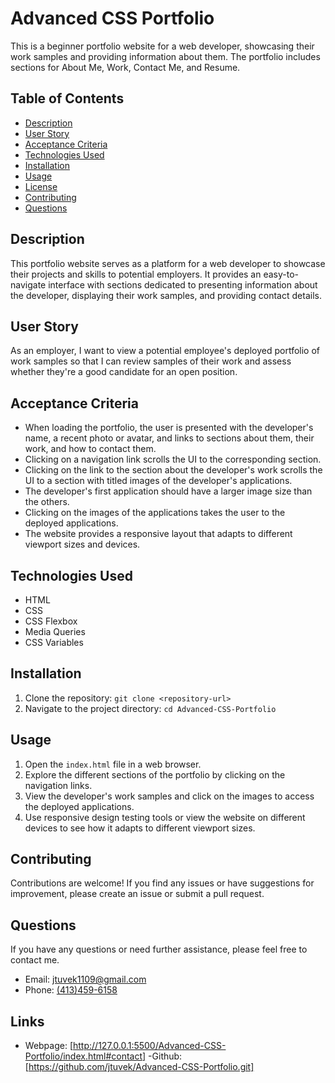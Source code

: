 # Advanced CSS Portfolio

This is a beginner portfolio website for a web developer, showcasing their work samples and providing information about them. The portfolio includes sections for About Me, Work, Contact Me, and Resume.

## Table of Contents

- [Description](#description)
- [User Story](#user-story)
- [Acceptance Criteria](#acceptance-criteria)
- [Technologies Used](#technologies-used)
- [Installation](#installation)
- [Usage](#usage)
- [License](#license)
- [Contributing](#contributing)
- [Questions](#questions)

## Description

This portfolio website serves as a platform for a web developer to showcase their projects and skills to potential employers. It provides an easy-to-navigate interface with sections dedicated to presenting information about the developer, displaying their work samples, and providing contact details.

## User Story

As an employer, I want to view a potential employee's deployed portfolio of work samples so that I can review samples of their work and assess whether they're a good candidate for an open position.

## Acceptance Criteria

- When loading the portfolio, the user is presented with the developer's name, a recent photo or avatar, and links to sections about them, their work, and how to contact them.
- Clicking on a navigation link scrolls the UI to the corresponding section.
- Clicking on the link to the section about the developer's work scrolls the UI to a section with titled images of the developer's applications.
- The developer's first application should have a larger image size than the others.
- Clicking on the images of the applications takes the user to the deployed applications.
- The website provides a responsive layout that adapts to different viewport sizes and devices.

## Technologies Used

- HTML
- CSS
- CSS Flexbox
- Media Queries
- CSS Variables

## Installation

1. Clone the repository: `git clone <repository-url>`
2. Navigate to the project directory: `cd Advanced-CSS-Portfolio`

## Usage

1. Open the `index.html` file in a web browser.
2. Explore the different sections of the portfolio by clicking on the navigation links.
3. View the developer's work samples and click on the images to access the deployed applications.
4. Use responsive design testing tools or view the website on different devices to see how it adapts to different viewport sizes.

## Contributing

Contributions are welcome! If you find any issues or have suggestions for improvement, please create an issue or submit a pull request.

## Questions

If you have any questions or need further assistance, please feel free to contact me.

- Email: [jtuvek1109@gmail.com](mailto:jtuvek1109@gmail.com)
- Phone: [(413)459-6158](Call:(413)459-6158)

## Links
- Webpage: [http://127.0.0.1:5500/Advanced-CSS-Portfolio/index.html#contact]
-Github: [https://github.com/jtuvek/Advanced-CSS-Portfolio.git]